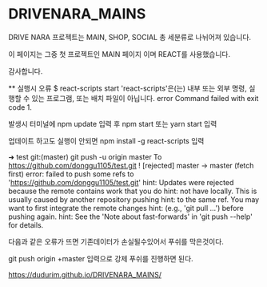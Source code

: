 # DRIVENARA_MAINS

DRIVE NARA 프로젝트는 MAIN, SHOP, SOCIAL 총 세분류로 나뉘어져 있습니다.

이 페이지는 그중 첫 프로젝트인 MAIN 페이지 이며 REACT를 사용했습니다.

감사합니다.

** 실행시 오류 $ react-scripts start 'react-scripts'은(는) 내부 또는 외부 명령, 실행할 수 있는 프로그램, 또는 배치 파일이 아닙니다. error Command failed with exit code 1.

발생시 터미널에 npm update 입력 후 npm start 또는 yarn start 입력

업데이트 하고도 실행이 안되면 npm install -g react-scripts 입력

➜ test git:(master) git push -u origin master To https://github.com/donggu1105/test.git ! [rejected] master -> master (fetch first) error: failed to push some refs to 'https://github.com/donggu1105/test.git' hint: Updates were rejected because the remote contains work that you do hint: not have locally. This is usually caused by another repository pushing hint: to the same ref. You may want to first integrate the remote changes hint: (e.g., 'git pull ...') before pushing again. hint: See the 'Note about fast-forwards' in 'git push --help' for details.

다음과 같은 오류가 뜨면 기존데이터가 손실될수있어서 푸쉬를 막은것이다.

git push origin +master 입력으로 강제 푸쉬를 진행하면 된다.

https://dudurim.github.io/DRIVENARA_MAINS/
